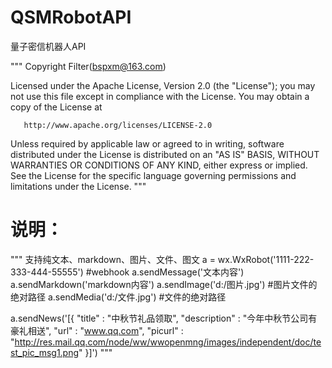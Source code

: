 # QSMRobotAPI
量子密信机器人API

"""
Copyright Filter(bspxm@163.com)

   Licensed under the Apache License, Version 2.0 (the "License");
   you may not use this file except in compliance with the License.
   You may obtain a copy of the License at

       http://www.apache.org/licenses/LICENSE-2.0

   Unless required by applicable law or agreed to in writing, software
   distributed under the License is distributed on an "AS IS" BASIS,
   WITHOUT WARRANTIES OR CONDITIONS OF ANY KIND, either express or implied.
   See the License for the specific language governing permissions and
   limitations under the License.
"""
# 说明：
""" 
 支持纯文本、markdown、图片、文件、图文
 a = wx.WxRobot('1111-222-333-444-55555') #webhook
 a.sendMessage('文本内容')
 a.sendMarkdown('markdown内容')
 a.sendImage('d:/图片.jpg') #图片文件的绝对路径
 a.sendMedia('d:/文件.jpg') #文件的绝对路径

 a.sendNews('[{
               "title" : "中秋节礼品领取",
               "description" : "今年中秋节公司有豪礼相送",
               "url" : "www.qq.com",
               "picurl" : "http://res.mail.qq.com/node/ww/wwopenmng/images/independent/doc/test_pic_msg1.png"
           }]')
"""
